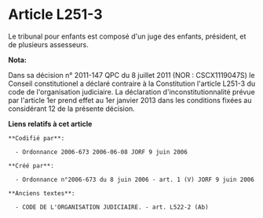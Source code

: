 # Article L251-3

Le tribunal pour enfants est composé d'un juge des enfants, président, et de plusieurs assesseurs.

**Nota:**

Dans sa décision n° 2011-147 QPC du 8 juillet 2011 (NOR : CSCX1119047S) le Conseil constitutionel a déclaré contraire à la
Constitution l'article L251-3 du code de l'organisation judiciaire. La déclaration d'inconstitutionnalité prévue par
l'article 1er prend effet au 1er janvier 2013 dans les conditions fixées au considérant 12 de la présente décision.

**Liens relatifs à cet article**

	**Codifié par**:

	  - Ordonnance 2006-673 2006-06-08 JORF 9 juin 2006

	**Créé par**:

	  - Ordonnance n°2006-673 du 8 juin 2006 - art. 1 (V) JORF 9 juin 2006

	**Anciens textes**:

	  - CODE DE L'ORGANISATION JUDICIAIRE. - art. L522-2 (Ab)
